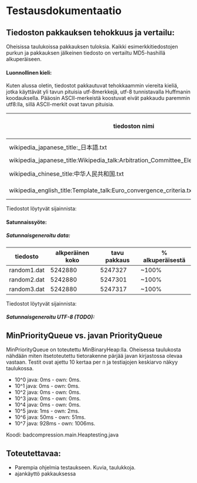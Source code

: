 # Testausdokumentaatio

## Tiedoston pakkauksen tehokkuus ja vertailu:

Oheisissa taulukoissa pakkauksen tuloksia. Kaikki esimerkkitiedostojen purkun ja pakkauksen jälkeinen tiedosto on vertailtu MD5-hashillä alkuperäiseen.

#### Luonnollinen kieli:

Kuten alussa oletin, tiedostot pakkautuvat tehokkaammin viereita kieliä, jotka käyttävät yli tavun pituisia utf-8merkkejä, utf-8 tunnistavalla Huffmanin koodauksella. Pääosin ASCII-merkeistä koostuvat eivät pakkaudu paremmin utf8:lla, sillä ASCII-merkit ovat tavun pituisia.

|tiedoston nimi|alkuperäinen koko|tavu pakkaus|% alkupräisestä (tavu)|utf8 pakkaus|% alkuperäiestä (utf8)|kieli|
|---|---|---|---|---|---|---|
|wikipedia_japanese_title:_日本語.txt|274 502|195 666|~71%|122 490|~45%|japani|
|wikipedia_japanese_title:Wikipedia_talk:Arbitration_Committee_Elections_December_2013|276267|173653|~63%|173065|~63%|englanti|
|wikipedia_chinese_title:中华人民共和国.txt|340 862|280262|~82%|219 216|~64%|kiina|
|wikipedia_english_title:Template_talk:Euro_convergence_criteria.txt|272 568|165 659|~61%|165 590|~61%|englanti|

Tiedostot löytyvät sijainnista: <linkki>

#### Satunnaissyöte:

##### Satunnaisgeneroitu data:

|tiedosto|alkperäinen koko|tavu pakkaus|% alkuperäisestä|
|---|---|---|---|
|random1.dat|5242880|5247327|~100%|
|random2.dat|5242880|5247301|~100%|
|random3.dat|5242880|5247317|~100%|

Tiedostot löytyvät sijainnista: <linkki>

##### Satunnaisgeneroitu UTF-8 (TODO):

## MinPriorityQueue vs. javan PriorityQueue

MinPriorityQueue on toteutettu MinBinaryHeap:lla. Oheisessa taulukosta nähdään miten itsetoteutettu tietorakenne pärjää javan kirjastossa olevaa vastaan. Testit ovat ajettu 10 kertaa per n ja testiajojen keskiarvo näkyy taulukossa.

* 10^0 java: 0ms - own: 0ms.
* 10^1 java: 0ms - own: 0ms.
* 10^2 java: 0ms - own: 0ms.
* 10^3 java: 0ms - own: 0ms.
* 10^4 java: 0ms - own: 0ms.
* 10^5 java: 1ms - own: 2ms.
* 10^6 java: 50ms - own: 51ms.
* 10^7 java: 928ms - own: 1006ms.

Koodi: badcompression.main.Heaptesting.java

## Toteutettavaa:

* Parempia ohjelmia testaukseen. Kuvia, taulukkoja.
* ajankäyttö pakkauksessa
